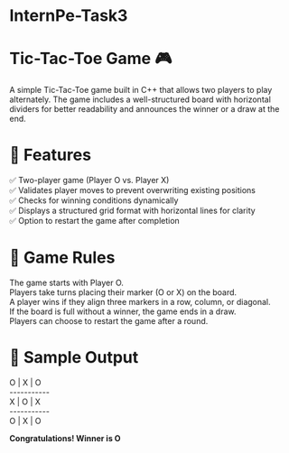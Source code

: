 # InternPe-Task3

# Tic-Tac-Toe Game 🎮

A simple Tic-Tac-Toe game built in C++ that allows two players to play alternately. The game includes a well-structured board with horizontal dividers for better readability and announces the winner or a draw at the end.<br>

# 🚀 Features

✅ Two-player game (Player O vs. Player X)<br>
✅ Validates player moves to prevent overwriting existing positions<br>
✅ Checks for winning conditions dynamically<br>
✅ Displays a structured grid format with horizontal lines for clarity<br>
✅ Option to restart the game after completion<br>

# 🎯 Game Rules

The game starts with Player O.<br>
Players take turns placing their marker (O or X) on the board.<br>
A player wins if they align three markers in a row, column, or diagonal.<br>
If the board is full without a winner, the game ends in a draw.<br>
Players can choose to restart the game after a round.<br>

# 📌 Sample Output

 O | X | O <br>
-----------<br>
 X | O | X <br>
-----------<br>
 O | X | O <br>

<b>Congratulations! Winner is O<b>
